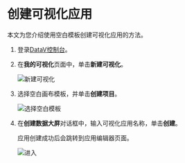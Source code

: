 # 创建可视化应用

本文为您介绍使用空白模板创建可视化应用的方法。

1.  登录[DataV控制台](https://datav.alibabacloud.com/)。

2.  在**我的可视化**页面中，单击**新建可视化**。

    ![新建可视化](https://static-aliyun-doc.oss-accelerate.aliyuncs.com/assets/img/zh-CN/2706369951/p120594.png)

3.  选择空白画布模板，并单击**创建项目**。

    ![选择空白模板](https://static-aliyun-doc.oss-accelerate.aliyuncs.com/assets/img/zh-CN/8847297061/p199091.png)

4.  在**创建数据大屏**对话框中，输入可视化应用名称，单击**创建**。

    应用创建成功后会跳转到应用编辑器页面。

    ![进入](https://static-aliyun-doc.oss-accelerate.aliyuncs.com/assets/img/zh-CN/8847297061/p10346.png)


